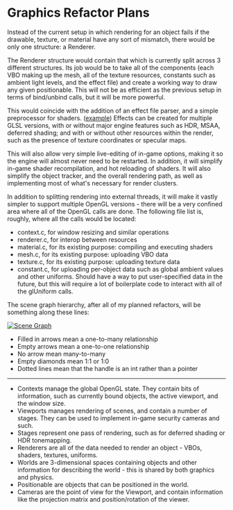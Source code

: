 # Graphics Refactor Plans

Instead of the current setup in which rendering for an object fails if
the drawable, texture, or material have any sort of mismatch, there
would be only one structure: a Renderer.

The Renderer structure would contain that which is currently split
across 3 different structures. Its job would be to take all of the
components (each VBO making up the mesh, all of the texture resources,
constants such as ambient light levels, and the effect file) and
create a working way to draw any given positionable. This will not be
as efficient as the previous setup in terms of bind/unbind calls, but
it will be more powerful.

This would coincide with the addition of an effect file parser, and a
simple preprocessor for shaders.
([example](https://gist.github.com/tiffany352/6097238)) Effects can be
created for multiple GLSL versions, with or without major engine
features such as HDR, MSAA, deferred shading; and with or without
other resources within the render, such as the presence of texture
coordinates or specular maps.

This will also allow very simple live-editing of in-game options,
making it so the engine will almost never need to be restarted. In
addition, it will simplify in-game shader recompilation, and hot
reloading of shaders. It will also simplify the object tracker, and
the overall rendering path, as well as implementing most of what's
necessary for render clusters.

In addition to splitting rendering into external threads, it will make
it vastly simpler to support multiple OpenGL versions - there will be
a very confined area where all of the OpenGL calls are done. The
following file list is, roughly, where all the calls would be located:

- context.c, for window resizing and similar operations
- renderer.c, for interop between resources
- material.c, for its existing purpose: compiling and executing
  shaders
- mesh.c, for its existing purpose: uploading VBO data
- texture.c, for its existing purpose: uploading texture data
- constant.c, for uploading per-object data such as global ambient
  values and other uniforms. Should have a way to put user-specified
  data in the future, but this will require a lot of boilerplate code
  to interact with all of the glUniform calls.

The scene graph hierarchy, after all of my planned refactors, will be
something along these lines:

<!-- Stupid hack because jekyll won't add links to view inline images
directly:
[![Scene Graph](../../../images/2013-07-27-scenegraph.png)](../../../images/2013-07-27-scenegraph.png)
-->

[![Scene Graph](../../../images/2013-07-27-scenegraph.png)](../../../images/2013-07-27-scenegraph.png)

- Filled in arrows mean a one-to-many relationship
- Empty arrows mean a one-to-one relationship
- No arrow mean many-to-many
- Empty diamonds mean 1:1 or 1:0
- Dotted lines mean that the handle is an int rather than a pointer

---

- Contexts manage the global OpenGL state. They contain bits of
  information, such as currently bound objects, the active viewport,
  and the window size.
- Viewports manages rendering of scenes, and contain a number of
  stages. They can be used to implement in-game security cameras and
  such.
- Stages represent one pass of rendering, such as for deferred shading
  or HDR tonemapping.
- Renderers are all of the data needed to render an object - VBOs,
  shaders, textures, uniforms.
- Worlds are 3-dimensional spaces containing objects and other
  information for describing the world - this is shared by both
  graphics and physics.
- Positionable are objects that can be positioned in the world.
- Cameras are the point of view for the Viewport, and contain
  information like the projection matrix and position/rotation of the
  viewer.
